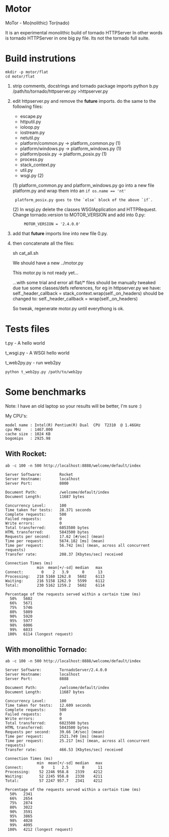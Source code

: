 Motor
=====

MoTor - Mo(nolithic) Tor(nado)

It is an experimental monolithic build of tornado HTTPServer
In other words is tornado HTTPServer in one big py file.
Its not the tornado full suite.


Build instrutions
=================

    mkdir -p motor/flat
    cd motor/flat

1. strip comments, docstrings and tornado package imports
    python b.py /path/to/tornado/httpserver.py >httpserver.py

2. edit httpserver.py and remove the __future__ imports.
   do the same to the following files:
    - escape.py
    - httputil.py
    - ioloop.py
    - iostream.py
    - netutil.py
    - platform/common.py -> platform_common.py (1)
    - platform/windows.py -> platform_windows.py (1)
    - platform/posix.py -> platform_posix.py (1)
    - process.py
    - stack_context.py
    - util.py
    - wsgi.py (2)


    (1) platform_common.py and platform_windows.py go into a new file
        platform.py and wrap them into an `if os.name == 'nt'`

        platform_posix.py goes to the `else` block of the above `if`.

    (2) In wsgi.py delete the classes WSGIApplication and HTTPRequest.
        Change tornado.version to MOTOR_VERSION and
        add into 0.py:

            MOTOR_VERSION = '2.4.0.0'


3. add that __future__ imports line into new file 0.py.

4. then concatenate all the files:

    sh cat_all.sh

   We should have a new ../motor.py

   This motor.py is not ready yet...

   ...with some trial and error all flat/* files should be manually tweaked
   due tue some classes/defs references, for eg in httpserver.py we have:
       self._header_callback = stack_context.wrap(self._on_headers)
   should be changed to:
       self._header_callback = wrap(self._on_headers)

   So tweak, regenerate motor.py until everythong is ok.


Tests files
===========

t.py - A hello world

t_wsgi.py - A WSGI hello world

t_web2py.py - run web2py

    python t_web2py.py /path/to/web2py



Some benchmarks
===============

Note: I have an old laptop so your results will be better, I'm sure :)

My CPU's:

    model name : Intel(R) Pentium(R) Dual  CPU  T2310  @ 1.46GHz
    cpu MHz    : 1467.000
    cache size : 1024 KB
    bogomips   : 2925.98


With Rocket:
------------

    ab -c 100 -n 500 http://localhost:8888/welcome/default/index

    Server Software:        Rocket
    Server Hostname:        localhost
    Server Port:            8000

    Document Path:          /welcome/default/index
    Document Length:        11687 bytes

    Concurrency Level:      100
    Time taken for tests:   28.371 seconds
    Complete requests:      500
    Failed requests:        0
    Write errors:           0
    Total transferred:      6053500 bytes
    HTML transferred:       5843500 bytes
    Requests per second:    17.62 [#/sec] (mean)
    Time per request:       5674.182 [ms] (mean)
    Time per request:       56.742 [ms] (mean, across all concurrent requests)
    Transfer rate:          208.37 [Kbytes/sec] received

    Connection Times (ms)
                  min  mean[+/-sd] median   max
    Connect:        0    2   3.9      0      13
    Processing:   218 5160 1262.8   5602    6113
    Waiting:      216 5158 1262.9   5599    6112
    Total:        230 5162 1259.2   5602    6114

    Percentage of the requests served within a certain time (ms)
      50%   5602
      66%   5671
      75%   5746
      80%   5809
      90%   5920
      95%   5977
      98%   6006
      99%   6033
     100%   6114 (longest request)


With monolithic Tornado:
------------------------

    ab -c 100 -n 500 http://localhost:8888/welcome/default/index

    Server Software:        TornadoServer/2.4.0.0
    Server Hostname:        localhost
    Server Port:            8888

    Document Path:          /welcome/default/index
    Document Length:        11687 bytes

    Concurrency Level:      100
    Time taken for tests:   12.609 seconds
    Complete requests:      500
    Failed requests:        0
    Write errors:           0
    Total transferred:      6023500 bytes
    HTML transferred:       5843500 bytes
    Requests per second:    39.66 [#/sec] (mean)
    Time per request:       2521.749 [ms] (mean)
    Time per request:       25.217 [ms] (mean, across all concurrent requests)
    Transfer rate:          466.53 [Kbytes/sec] received

    Connection Times (ms)
                  min  mean[+/-sd] median   max
    Connect:        0    1   2.5      0      11
    Processing:    52 2246 958.8   2339    4212
    Waiting:       52 2245 958.8   2338    4211
    Total:         57 2247 957.7   2341    4212

    Percentage of the requests served within a certain time (ms)
      50%   2341
      66%   2654
      75%   2874
      80%   3022
      90%   3591
      95%   3865
      98%   4028
      99%   4095
     100%   4212 (longest request)

